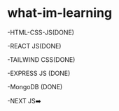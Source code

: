 # what-im-learning
-HTML-CSS-JS(DONE)

-REACT JS(DONE)

-TAILWIND CSS(DONE)

-EXPRESS JS (DONE)

-MongoDB (DONE)

-NEXT JS➡️
